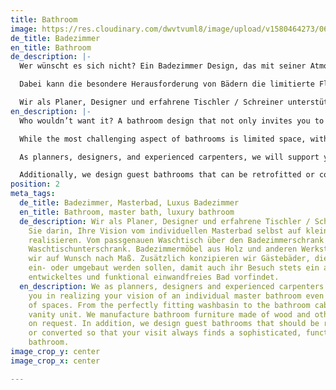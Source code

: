 ```yaml
---
title: Bathroom
image: https://res.cloudinary.com/dwvtvuml8/image/upload/v1580464273/060_Badezimmer-Waschtisch-Badmoebel_nuu1kk.jpg
de_title: Badezimmer
en_title: Bathroom
de_description: |-
  Wer wünscht es sich nicht? Ein Badezimmer Design, das mit seiner Atmosphäre und seinem hohen Komfort zum Abschalten einlädt und den Wellnessaspekt eines luxuriösen Home Spa bietet. Ein Luxus Badezimmer, in dem Sie morgens Pflegeprodukte, Handtücher und Kosmetika an ihrem Platz griffbereit vorfinden oder nach einem ereignisreichen Tag in stimmungsvollem Licht bei einem duftenden Bad in angenehmer Atmosphäre zur Ruhe kommen und entspannen können.

  Dabei kann die besondere Herausforderung von Bädern die limitierte Fläche sein. Sind Möbel, Gestaltung, Interior Design und Beschaffenheit des Innenausbaus lückenlos aufeinander abgestimmt, dient jeder Quadratmeter der Pflege und des Wohlfühlens.

  Wir als Planer, Designer und erfahrene Tischler / Schreiner unterstützen Sie darin, Ihre Vision vom individuellen Masterbad selbst auf kleinstem Raum zu realisieren. Vom passgenauen Waschtisch über den Badezimmerschrank bis hin zum Waschtischunterschrank. Badezimmermöbel aus Holz und anderen Werkstoffen fertigen wir auf Wunsch nach Maß. Zusätzlich konzipieren wir Gästebäder, die nachträglich ein- oder umgebaut werden sollen, damit auch ihr Besuch stets ein anspruchsvoll entwickeltes und funktional einwandfreies Bad vorfindet.
en_description: |-
  Who wouldn’t want it? A bathroom design that not only invites you to relax with its calming atmosphere and comfort, but also offers the wellness improvements of a luxurious spa in your own home. A luxury bathroom in which you would find care products, towels, and cosmetics at your immediate disposal. Be it in the morning or after an eventful day, the atmospheric lighting and a fragrant bath will allow you to unwind with ease.

  While the most challenging aspect of bathrooms is limited space, with perfectly coordinated interior fittings and furniture, a few square meters can be freed for your personal care and well-being.

  As planners, designers, and experienced carpenters, we will support you in realizing your vision of an individual master bathroom even in the smallest of spaces. From a perfectly set washbasin to the vanity unit, we can manufacture bathroom furniture accordingly in wood and in an array of other materials, as requested.

  Additionally, we design guest bathrooms that can be retrofitted or converted so that even spontaneous guests will find a sophistically, functionally pristine bathroom.
position: 2
meta_tags:
  de_title: Badezimmer, Masterbad, Luxus Badezimmer
  en_title: Bathroom, master bath, luxury bathroom
  de_description: Wir als Planer, Designer und erfahrene Tischler / Schreiner unterstützen
    Sie darin, Ihre Vision vom individuellen Masterbad selbst auf kleinstem Raum zu
    realisieren. Vom passgenauen Waschtisch über den Badezimmerschrank bis hin zum
    Waschtischunterschrank. Badezimmermöbel aus Holz und anderen Werkstoffen fertigen
    wir auf Wunsch nach Maß. Zusätzlich konzipieren wir Gästebäder, die nachträglich
    ein- oder umgebaut werden sollen, damit auch ihr Besuch stets ein anspruchsvoll
    entwickeltes und funktional einwandfreies Bad vorfindet.
  en_description: We as planners, designers and experienced carpenters / joiners support
    you in realizing your vision of an individual master bathroom even in the smallest
    of spaces. From the perfectly fitting washbasin to the bathroom cabinet to the
    vanity unit. We manufacture bathroom furniture made of wood and other materials
    on request. In addition, we design guest bathrooms that should be retrofitted
    or converted so that your visit always finds a sophisticated, functionally perfect
    bathroom.
image_crop_y: center
image_crop_x: center

---
```

